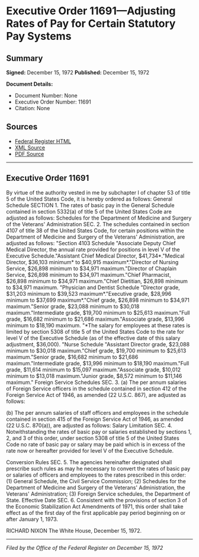# Executive Order 11691—Adjusting Rates of Pay for Certain Statutory Pay Systems

## Summary

**Signed:** December 15, 1972
**Published:** December 15, 1972

**Document Details:**
- Document Number: None
- Executive Order Number: 11691
- Citation: None

## Sources
- [Federal Register HTML](https://www.presidency.ucsb.edu/documents/executive-order-11691-adjusting-rates-pay-for-certain-statutory-pay-systems)
- [XML Source](None)
- [PDF Source](None)

---

## Executive Order 11691

By virtue of the authority vested in me by subchapter I of chapter 53 of title 5 of the United States Code, it is hereby ordered as follows:
General Schedule
SECTION 1. The rates of basic pay in the General Schedule contained in section 5332(a) of title 5 of the United States Code are adjusted as follows:
Schedules for the Department of Medicine and Surgery of the Veterans' Administration
SEC. 2. The schedules contained in section 4107 of title 38 of the United States Code, for certain positions within the Department of Medicine and Surgery of the Veterans' Administration, are adjusted as follows:
"Section 4103 Schedule
"Associate Deputy Chief Medical Director, the annual rate provided for positions in level V of the Executive Schedule."Assistant Chief Medical Director, $41,734*."Medical Director, $36,103 minimum* to $40,915 maximum*."Director of Nursing Service, $26,898 minimum to $34,971 maximum."Director of Chaplain Service, $26,898 minimum to $34,971 maximum."Chief Pharmacist, $26,898 minimum to $34,971 maximum."Chief Dietitian, $26,898 minimum to $34,971 maximum.
"Physician and Dentist Schedule
"Director grade, $31,203 minimum to $39,523 maximum*."Executive grade, $28,996 minimum to $37,699 maximum*."Chief grade, $26,898 minimum to $34,971 maximum."Senior grade, $23,088 minimum to $30,018 maximum."Intermediate grade, $19,700 minimum to $25,613 maximum."Full grade, $16,682 minimum to $21,686 maximum."Associate grade, $13,996 minimum to $18,190 maximum.
"*The salary for employees at these rates is limited by section 5308 of title 5 of the United States Code to the rate for level V of the Executive Schedule (as of the effective date of this salary adjustment, $36,000).
"Nurse Schedule
"Assistant Director grade, $23,088 minimum to $30,018 maximum."Chief grade, $19,700 minimum to $25,613 maximum."Senior grade, $16,682 minimum to $21,686 maximum."Intermediate grade, $13,996 minimum to $18,190 maximum."Full grade, $11,614 minimum to $15,097 maximum."Associate grade, $10,012 minimum to $13,018 maximum."Junior grade, $8,572 minimum to $11,146 maximum."
Foreign Service Schedules
SEC. 3. (a) The per annum salaries of Foreign Service officers in the schedule contained in section 412 of the Foreign Service Act of 1946, as amended (22 U.S.C. 867), are adjusted as follows:

(b) The per annum salaries of staff officers and employees in the schedule contained in section 415 of the Foreign Service Act of 1946, as amended (22 U.S.C. 870(a)), are adjusted as follows:
Salary Limitation
SEC. 4. Notwithstanding the rates of basic pay or salaries established by sections 1, 2, and 3 of this order, under section 5308 of title 5 of the United States Code no rate of basic pay or salary may be paid which is in excess of the rate now or hereafter provided for level V of the Executive Schedule.

Conversion Rules
SEC. 5. The agencies hereinafter designated shall prescribe such rules as may he necessary to convert the rates of basic pay or salaries of officers and employees to the rates prescribed in this order:
    (1) General Schedule, the Civil Service Commission;
    (2) Schedules for the Department of Medicine and Surgery of the Veterans' Administration, the Veterans' Administration;
    (3) Foreign Service schedules, the Department of State.
Effective Date
SEC. 6. Consistent with the provisions of section 3 of the Economic Stabilization Act Amendments of 1971, this order shall take effect as of the first day of the first applicable pay period beginning on or after January 1, 1973.

RICHARD NIXON
The White House,
December 15, 1972.

---

*Filed by the Office of the Federal Register on December 15, 1972*
